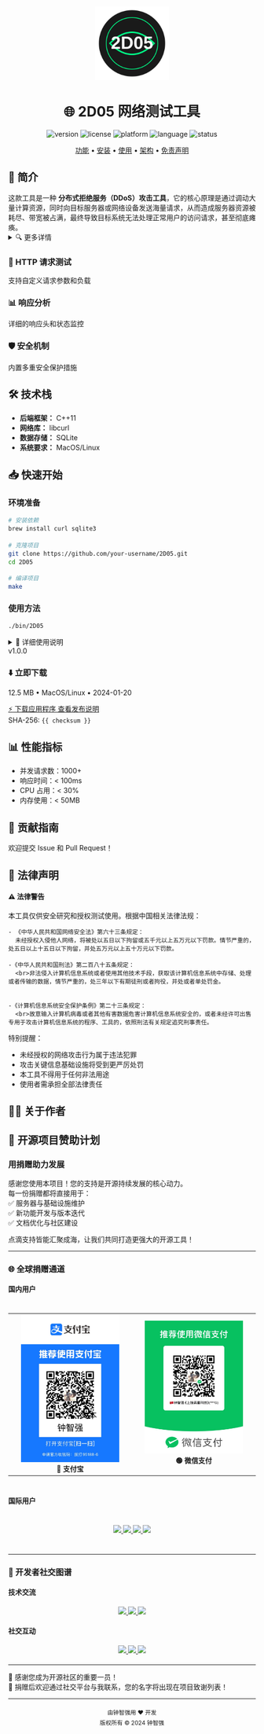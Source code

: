 <div align="center">
  <img src="assets/logo.svg" alt="2D05 Logo" width="150"/>
  <h1>🌐 2D05 网络测试工具</h1>
  <p>
    <img src="https://img.shields.io/badge/版本-1.0.0-blue.svg" alt="version"/>
    <img src="https://img.shields.io/badge/许可证-MIT-green.svg" alt="license"/>
    <img src="https://img.shields.io/badge/平台-MacOS%20%7C%20Linux-lightgrey.svg" alt="platform"/>
    <img src="https://img.shields.io/badge/语言-C%2B%2B11-orange.svg" alt="language"/>
    <img src="https://img.shields.io/badge/状态-开发中-yellow.svg" alt="status"/>
  </p>
  <p>
    <a href="#功能特点">功能</a> •
    <a href="#安装方法">安装</a> •
    <a href="#使用方法">使用</a> •
    <a href="#系统架构">架构</a> •
    <a href="#免责声明">免责声明</a>
  </p>
</div>


<div class="content-section">
  <h2 class="section-title">📖 简介</h2>
  <div class="section-content">
    这款工具是一种 <strong class="highlight">分布式拒绝服务（DDoS）攻击工具</strong>，它的核心原理是通过调动大量计算资源，同时向目标服务器或网络设备发送海量请求，从而造成服务器资源被耗尽、带宽被占满，最终导致目标系统无法处理正常用户的访问请求，甚至彻底瘫痪。
  </div>

  <details class="details-card">
    <summary>🔍 更多详情</summary>
    <div class="details-content">
      在实际应用中，这类工具通常被用于压力测试、安全研究，或（在非法用途下）发动大规模网络攻击。它可以模拟成千上万台设备的访问行为，使目标服务器误以为遭遇了超大规模的用户流量，导致服务响应变慢甚至宕机。
      ⚠️ 尽管 DDoS 工具在网络安全领域有一定的研究价值，但它的滥用可能导致严重的法律后果。
    </div>
  </details>
</div>

<div class="grid">
  <div class="feature">
    <h3>🔄 HTTP 请求测试</h3>
    <p>支持自定义请求参数和负载</p>
  </div>
  <div class="feature">
    <h3>📊 响应分析</h3>
    <p>详细的响应头和状态监控</p>
  </div>
  <div class="feature">
    <h3>🛡️ 安全机制</h3>
    <p>内置多重安全保护措施</p>
  </div>
</div>

## 🛠️ 技术栈

- **后端框架：** C++11
- **网络库：** libcurl
- **数据存储：** SQLite
- **系统要求：** MacOS/Linux

## 📥 快速开始

### 环境准备

```bash
# 安装依赖
brew install curl sqlite3

# 克隆项目
git clone https://github.com/your-username/2D05.git
cd 2D05

# 编译项目
make
````

### 使用方法

```bash
./bin/2D05
```

<details>
<summary>📝 详细使用说明</summary>

1. 首次运行时需要同意用户协议
2. 输入目标 URL 进行测试
3. 查看实时响应数据
4. 使用 Ctrl+C 停止测试

</details>

<div class="download-section">
  <div class="download-card">
    <div class="version-badge">v1.0.0</div>
    <h3>⬇️ 立即下载</h3>
    <p class="download-info">
      <span class="file-size">12.5 MB</span> • 
      <span class="platform">MacOS/Linux</span> • 
      <span class="release-date">2024-01-20</span>
    </p>
    <div class="download-buttons">
      <a href="https://github.com/ctkqiang/2D05/releases/download/v1.0.0/2D05" class="download-button">
        <span class="button-icon">⚡</span>
        <span class="button-text">下载应用程序</span>
      </a>
      <a href="https://github.com/ctkqiang/2D05/releases/tag/v1.0.0" class="release-notes-button">
        查看发布说明
      </a>
    </div>
    <div class="checksum">
      SHA-256: <code>{{ checksum }}</code>
    </div>
  </div>
</div>


## 📊 性能指标

- 并发请求数：1000+
- 响应时间：< 100ms
- CPU 占用：< 30%
- 内存使用：< 50MB

## 🤝 贡献指南

欢迎提交 Issue 和 Pull Request！

## 📜 法律声明

<div class="warning">
  <h4>⚠️ 法律警告</h4>
  
  <p>本工具仅供安全研究和授权测试使用。根据中国相关法律法规：</p>
  
    - 《中华人民共和国网络安全法》第六十三条规定：
      未经授权入侵他人网络，将被处以五日以下拘留或五千元以上五万元以下罚款。情节严重的，处五日以上十五日以下拘留，并处五万元以上五十万元以下罚款。
    
    -《中华人民共和国刑法》第二百八十五条规定：
      <br>非法侵入计算机信息系统或者使用其他技术手段，获取该计算机信息系统中存储、处理或者传输的数据，情节严重的，处三年以下有期徒刑或者拘役，并处或者单处罚金。

    
    -《计算机信息系统安全保护条例》第二十三条规定：
      <br>故意输入计算机病毒或者其他有害数据危害计算机信息系统安全的，或者未经许可出售专用于攻击计算机信息系统的程序、工具的，依照刑法有关规定追究刑事责任。
    

  <p>特别提醒：</p>
  <ul>
    <li>未经授权的网络攻击行为属于违法犯罪</li>
    <li>攻击关键信息基础设施将受到更严厉处罚</li>
    <li>本工具不得用于任何非法用途</li>
    <li>使用者需承担全部法律责任</li>
  </ul>
</div>

## 👨‍💻 关于作者

## 🌟 开源项目赞助计划

### 用捐赠助力发展

感谢您使用本项目！您的支持是开源持续发展的核心动力。  
每一份捐赠都将直接用于：  
✅ 服务器与基础设施维护  
✅ 新功能开发与版本迭代  
✅ 文档优化与社区建设

点滴支持皆能汇聚成海，让我们共同打造更强大的开源工具！

---

### 🌐 全球捐赠通道

#### 国内用户

<div align="center" style="margin: 40px 0">

<div align="center">
<table>
<tr>
<td align="center" width="300">
<img src="https://github.com/ctkqiang/ctkqiang/blob/main/assets/IMG_9863.jpg?raw=true" width="200" />
<br />
<strong>🔵 支付宝</strong>
</td>
<td align="center" width="300">
<img src="https://github.com/ctkqiang/ctkqiang/blob/main/assets/IMG_9859.JPG?raw=true" width="200" />
<br />
<strong>🟢 微信支付</strong>
</td>
</tr>
</table>
</div>
</div>

#### 国际用户

<div align="center" style="margin: 40px 0">
  <a href="https://qr.alipay.com/fkx19369scgxdrkv8mxso92" target="_blank">
    <img src="https://img.shields.io/badge/Alipay-全球支付-00A1E9?style=flat-square&logo=alipay&logoColor=white&labelColor=008CD7">
  </a>
  
  <a href="https://ko-fi.com/F1F5VCZJU" target="_blank">
    <img src="https://img.shields.io/badge/Ko--fi-买杯咖啡-FF5E5B?style=flat-square&logo=ko-fi&logoColor=white">
  </a>
  
  <a href="https://www.paypal.com/paypalme/ctkqiang" target="_blank">
    <img src="https://img.shields.io/badge/PayPal-安全支付-00457C?style=flat-square&logo=paypal&logoColor=white">
  </a>
  
  <a href="https://donate.stripe.com/00gg2nefu6TK1LqeUY" target="_blank">
    <img src="https://img.shields.io/badge/Stripe-企业级支付-626CD9?style=flat-square&logo=stripe&logoColor=white">
  </a>
</div>

---

### 📌 开发者社交图谱

#### 技术交流

<div align="center" style="margin: 20px 0">
  <a href="https://github.com/ctkqiang" target="_blank">
    <img src="https://img.shields.io/badge/GitHub-开源仓库-181717?style=for-the-badge&logo=github">
  </a>
  
  <a href="https://stackoverflow.com/users/10758321/%e9%92%9f%e6%99%ba%e5%bc%ba" target="_blank">
    <img src="https://img.shields.io/badge/Stack_Overflow-技术问答-F58025?style=for-the-badge&logo=stackoverflow">
  </a>
  
  <a href="https://www.linkedin.com/in/ctkqiang/" target="_blank">
    <img src="https://img.shields.io/badge/LinkedIn-职业网络-0A66C2?style=for-the-badge&logo=linkedin">
  </a>
</div>

#### 社交互动

<div align="center" style="margin: 20px 0">
  <a href="https://www.instagram.com/ctkqiang" target="_blank">
    <img src="https://img.shields.io/badge/Instagram-生活瞬间-E4405F?style=for-the-badge&logo=instagram">
  </a>
  
  <a href="https://twitch.tv/ctkqiang" target="_blank">
    <img src="https://img.shields.io/badge/Twitch-技术直播-9146FF?style=for-the-badge&logo=twitch">
  </a>
  
  <a href="https://github.com/ctkqiang/ctkqiang/blob/main/assets/IMG_9245.JPG?raw=true" target="_blank">
    <img src="https://img.shields.io/badge/微信公众号-钟智强-07C160?style=for-the-badge&logo=wechat">
  </a>
</div>

---

🙌 感谢您成为开源社区的重要一员！  
💬 捐赠后欢迎通过社交平台与我联系，您的名字将出现在项目致谢列表！


---

<div align="center">
  <sub>由钟智强用 ❤️ 开发</sub>
  <br>
  <sub>版权所有 © 2024 钟智强</sub>
</div>
<!-- 
<style>
/* Modern UI Styles */
:root {
  --primary-color: #0366d6;
  --secondary-color: #24292e;
  --accent-color: #28a745;
  --warning-color: #d73a49;
  --background-color: #ffffff;
  --text-color: #24292e;
  --border-radius: 8px;
  --box-shadow: 0 4px 6px rgba(0, 0, 0, 0.1);
}

/* Header Styles */
.header {
  padding: 2rem 0;
  background: linear-gradient(135deg, #f6f8fa 0%, #ffffff 100%);
}

.logo-container {
  position: relative;
  margin-bottom: 1.5rem;
}

.glow-effect {
  position: absolute;
  top: 50%;
  left: 50%;
  transform: translate(-50%, -50%);
  width: 160px;
  height: 160px;
  background: radial-gradient(circle, rgba(3, 102, 214, 0.1) 0%, transparent 70%);
  border-radius: 50%;
  z-index: -1;
}

.title {
  font-size: 2.5rem;
  font-weight: 700;
  margin: 1rem 0;
  background: linear-gradient(120deg, var(--primary-color), var(--accent-color));
  -webkit-background-clip: text;
  -webkit-text-fill-color: transparent;
}

/* Badge Styles */
.badges {
  display: flex;
  gap: 0.5rem;
  flex-wrap: wrap;
  justify-content: center;
  margin: 1rem 0;
}

/* Navigation Links */
.nav-links {
  margin: 1.5rem 0;
}

.nav-link {
  color: var(--primary-color);
  text-decoration: none;
  padding: 0.5rem 1rem;
  border-radius: var(--border-radius);
  transition: background-color 0.3s;
}

.nav-link:hover {
  background-color: rgba(3, 102, 214, 0.1);
}

.nav-separator {
  color: var(--secondary-color);
  opacity: 0.4;
  margin: 0 0.5rem;
}

/* Demo Section */
.demo {
  position: relative;
  margin: 2rem 0;
}

.demo img {
  border-radius: var(--border-radius);
  box-shadow: var(--box-shadow);
}

.demo-shadow {
  position: absolute;
  top: 0;
  left: 0;
  right: 0;
  bottom: 0;
  border-radius: var(--border-radius);
  box-shadow: inset 0 0 20px rgba(0, 0, 0, 0.1);
  pointer-events: none;
}

/* Content Sections */
.content-section {
  margin: 3rem 0;
  padding: 0 1rem;
}

.section-title {
  font-size: 1.8rem;
  color: var(--secondary-color);
  border-bottom: 2px solid var(--primary-color);
  padding-bottom: 0.5rem;
  margin-bottom: 1.5rem;
}

.section-content {
  line-height: 1.6;
}

/* Details Card */
.details-card {
  background: #f6f8fa;
  border-radius: var(--border-radius);
  padding: 1rem;
  margin: 1rem 0;
}

.details-card summary {
  cursor: pointer;
  font-weight: 600;
}

.details-content {
  padding: 1rem 0;
}

/* Warning Quote */
.warning-quote {
  border-left: 4px solid var(--warning-color);
  padding: 1rem;
  margin: 1rem 0;
  background: rgba(215, 58, 73, 0.1);
}

/* Responsive Design */
@media (max-width: 768px) {
  .badges {
    flex-direction: column;
    align-items: center;
  }
  
  .nav-links {
    flex-direction: column;
    gap: 1rem;
  }
  
  .nav-separator {
    display: none;
  }
}

/* Dark Mode Support */
@media (prefers-color-scheme: dark) {
  :root {
    --background-color: #0d1117;
    --text-color: #c9d1d9;
    --primary-color: #58a6ff;
    --secondary-color: #8b949e;
  }
  
  .header {
    background: linear-gradient(135deg, #161b22 0%, #0d1117 100%);
  }
  
  .details-card {
    background: #161b22;
  }
}
</style> 

-->
